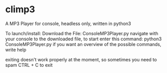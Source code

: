 # climp3
A MP3 Player for console, headless only, written in python3



To launch/install:
  Download the File: ConsoleMP3Player.py
  navigate with your console to the downloaded file, to start enter this command:
    python3 ConsoleMP3Player.py
  if you want an overview of the possible commands, write help
  
  
  exiting doesn't work properly at the moment, so sometimes you need to spam CTRL + C to exit
